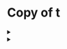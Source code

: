 # Copy of t



<details>

<summary></summary>

```
// Some code
```

</details>

<details>

<summary></summary>

```
// Some code
```

</details>

